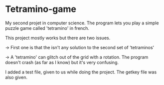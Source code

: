 # Tetramino-game
My second projet in computer science. The program lets you play a simple puzzle game called 'tetramino' in french.

This project mostly works but there are two issues. 

-> First one is that the isn't any solution to the second set of 'tetraminos'

-> A 'tetramino' can glitch out of the grid with a rotation. The program doesn't crash (as far as I know) but it's very confusing.

I added a test file, given to us while doing the project. The getkey file was also given.
